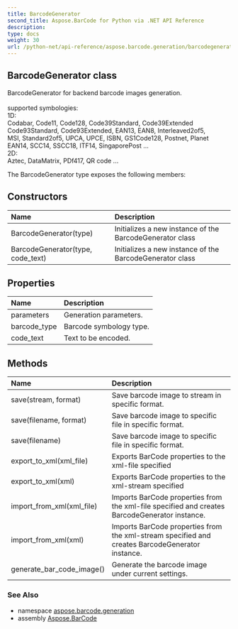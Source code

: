 ```yaml
---
title: BarcodeGenerator
second_title: Aspose.BarCode for Python via .NET API Reference
description: 
type: docs
weight: 30
url: /python-net/api-reference/aspose.barcode.generation/barcodegenerator/
---
```


## BarcodeGenerator class

BarcodeGenerator for backend barcode images generation.<br/>            <br/>            supported symbologies:<br/>            1D:<br/>            Codabar, Code11, Code128, Code39Standard, Code39Extended<br/>            Code93Standard, Code93Extended, EAN13, EAN8, Interleaved2of5,<br/>            MSI, Standard2of5, UPCA, UPCE, ISBN, GS1Code128, Postnet, Planet<br/>            EAN14, SCC14, SSCC18, ITF14, SingaporePost ...<br/>            2D:<br/>            Aztec, DataMatrix, PDf417, QR code ...

The BarcodeGenerator type exposes the following members:
## Constructors
| Name | Description |
| :- | :- |
|BarcodeGenerator(type)|Initializes a new instance of the BarcodeGenerator class|
|BarcodeGenerator(type, code_text)|Initializes a new instance of the BarcodeGenerator class|
## Properties
| Name | Description |
| :- | :- |
|parameters|Generation parameters.|
|barcode_type|Barcode symbology type.|
|code_text|Text to be encoded.|
## Methods
| Name | Description |
| :- | :- |
|save(stream, format)|Save barcode image to stream in specific format.|
|save(filename, format)|Save barcode image to specific file in specific format.|
|save(filename)|Save barcode image to specific file in specific format.|
|export_to_xml(xml_file)|Exports BarCode properties to the xml-file specified|
|export_to_xml(xml)|Exports BarCode properties to the xml-stream specified|
|import_from_xml(xml_file)|Imports BarCode properties from the xml-file specified and creates BarcodeGenerator instance.|
|import_from_xml(xml)|Imports BarCode properties from the xml-stream specified and creates BarcodeGenerator instance.|
|generate_bar_code_image()|Generate the barcode image under current settings.|

### See Also

* namespace [aspose.barcode.generation](/barcode/python-net/api-reference/aspose.barcode.generation/)
* assembly [Aspose.BarCode](/barcode/python-net/api-reference/)

